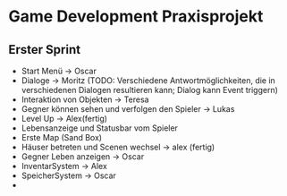 # Game Development Praxisprojekt
## Erster Sprint
- Start Menü -> Oscar
- Dialoge -> Moritz (TODO: Verschiedene Antwortmöglichkeiten, die in verschiedenen Dialogen resultieren kann; Dialog kann Event triggern)
- Interaktion von Objekten -> Teresa
- Gegner können sehen und verfolgen den Spieler -> Lukas
- Level Up -> Alex(fertig)
- Lebensanzeige und Statusbar vom Spieler
- Erste Map (Sand Box)
- Häuser betreten und Scenen wechsel -> alex (fertig)
- Gegner Leben anzeigen -> Oscar
- InventarSystem -> Alex
- SpeicherSystem -> Oscar
- 
